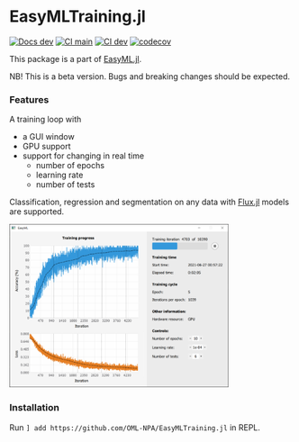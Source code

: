 # EasyMLTraining.jl
[![Docs dev](https://img.shields.io/badge/docs-dev-blue.svg)](https://oml-npa.github.io/EasyMLTraining.jl/dev/)
[![CI main](https://github.com/OML-NPA/EasyMLTraining.jl/actions/workflows/CI-main.yml/badge.svg)](https://github.com/OML-NPA/EasyMLTraining.jl/actions/workflows/CI-main.yml)
[![CI dev](https://github.com/OML-NPA/EasyMLTraining.jl/actions/workflows/CI-dev.yml/badge.svg)](https://github.com/OML-NPA/EasyMLTraining.jl/actions/workflows/CI-dev.yml)
[![codecov](https://codecov.io/gh/OML-NPA/EasyMLTraining.jl/branch/main/graph/badge.svg?token=TDI9EH49LI)](https://codecov.io/gh/OML-NPA/EasyMLTraining.jl)

This package is a part of [EasyML.jl](https://github.com/OML-NPA/EasyML.jl).

NB! This is a beta version. Bugs and breaking changes should be expected.

### Features

A training loop with 
 - a GUI window
 - GPU support
 - support for changing in real time
    - number of epochs
    - learning rate
    - number of tests

Classification, regression and segmentation on any data with [Flux.jl](https://github.com/FluxML/Flux.jl) models are supported.

<img src="https://github.com/OML-NPA/EasyML.jl/blob/dev/docs/src/assets/images/train.png" height="290">

### Installation

Run `] add https://github.com/OML-NPA/EasyMLTraining.jl` in REPL.
